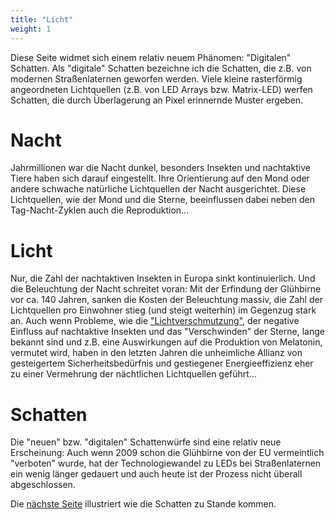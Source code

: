 ```yaml
---
title: "Licht"
weight: 1
---
```


Diese Seite widmet sich einem relativ neuem Phänomen: "Digitalen" Schatten.
Als "digitale" Schatten bezeichne ich die Schatten, die z.B. von modernen Straßenlaternen geworfen werden. Viele kleine rasterförmig angeordneten Lichtquellen (z.B. von LED Arrays bzw. Matrix-LED) werfen Schatten, die durch Überlagerung an Pixel erinnernde Muster ergeben.

# Nacht
Jahrmillionen war die Nacht dunkel, besonders Insekten und nachtaktive Tiere haben sich darauf eingestellt. Ihre Orientierung auf den Mond oder andere schwache natürliche Lichtquellen der Nacht ausgerichtet. Diese Lichtquellen, wie der Mond und die Sterne, beeinflussen dabei neben den Tag-Nacht-Zyklen auch die Reproduktion...

# Licht
Nur, die Zahl der nachtaktiven Insekten in Europa sinkt kontinuierlich. Und die Beleuchtung der Nacht schreitet voran: Mit der Erfindung der Glühbirne vor ca. 140 Jahren, sanken die Kosten der Beleuchtung massiv, die Zahl der Lichtquellen pro Einwohner stieg (und steigt weiterhin) im Gegenzug stark an. Auch wenn Probleme, wie die ["Lichtverschmutzung"](https://de.wikipedia.org/wiki/Lichtverschmutzung), der negative Einfluss auf nachtaktive Insekten und das "Verschwinden" der Sterne, lange bekannt sind und z.B.  eine Auswirkungen auf die Produktion von Melatonin, vermutet wird, haben in den letzten Jahren die unheimliche Allianz von gesteigertem Sicherheitsbedürfnis und gestiegener Energieeffizienz eher zu einer Vermehrung der nächtlichen Lichtquellen geführt...

# Schatten
Die "neuen" bzw. "digitalen" Schattenwürfe sind eine relativ neue Erscheinung: Auch wenn 2009 schon die Glühbirne von der EU vermeintlich "verboten" wurde, hat der Technologiewandel zu LEDs bei Straßenlaternen ein wenig länger gedauert und auch heute ist der Prozess nicht überall abgeschlossen.

Die [nächste Seite](#phenomenon) illustriert wie die Schatten zu Stande kommen.

<!---
# Literatur

* Thomas Posch, Anja Freyhoff, Thomas Uhlmann (Hrsg.): [Das Ende der Nacht](https://www.wiley-vch.de/de/fachgebiete/naturwissenschaften/physics-11ph/astronomy-astrophysics-11ph1/das-ende-der-nacht-978-3-527-41179-5), 2. Auflage. Wiley-VCH, Berlin 2013, ISBN: 978-3-527-41179-5

* J. Alexander Schmidt: Licht in der Stadt. Leitbilder und Strategien für innovative Lichtkonzepte. 2007. S. 14f. (27 f.) (PDF; 880 kB), abgerufen am 27. Dezember 2018.

https://www.amazon.de/-/en/J-Alexander-Schmidt/dp/3816769926

https://www.kas.de/c/document_library/get_file?uuid=d6c14d0c-4006-6f4e-0131-eae4b99bf28b&groupId=252038
 978-3-939826-36-1

-->
